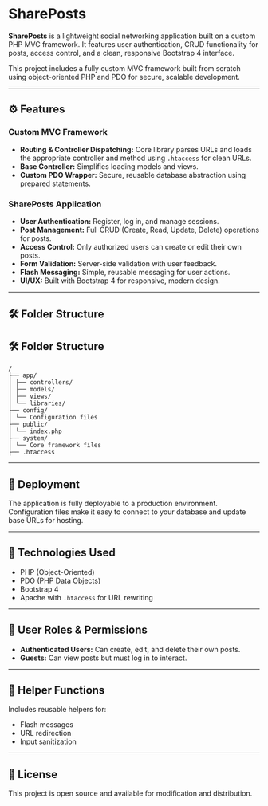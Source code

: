 # SharePosts

**SharePosts** is a lightweight social networking application built on a custom PHP MVC framework. It features user authentication, CRUD functionality for posts, access control, and a clean, responsive Bootstrap 4 interface.

This project includes a fully custom MVC framework built from scratch using object-oriented PHP and PDO for secure, scalable development.

---

## ⚙️ Features

### Custom MVC Framework

- **Routing & Controller Dispatching:** Core library parses URLs and loads the appropriate controller and method using `.htaccess` for clean URLs.
- **Base Controller:** Simplifies loading models and views.
- **Custom PDO Wrapper:** Secure, reusable database abstraction using prepared statements.

### SharePosts Application

- **User Authentication:** Register, log in, and manage sessions.
- **Post Management:** Full CRUD (Create, Read, Update, Delete) operations for posts.
- **Access Control:** Only authorized users can create or edit their own posts.
- **Form Validation:** Server-side validation with user feedback.
- **Flash Messaging:** Simple, reusable messaging for user actions.
- **UI/UX:** Built with Bootstrap 4 for responsive, modern design.

---

## 🛠 Folder Structure

## 🛠 Folder Structure
``` 
/
├── app/
│ ├── controllers/
│ ├── models/
│ ├── views/
│ └── libraries/
├── config/
│ └── Configuration files
├── public/
│ └── index.php
├── system/
│ └── Core framework files
├── .htaccess
```
---

## 🚀 Deployment

The application is fully deployable to a production environment. Configuration files make it easy to connect to your database and update base URLs for hosting.

---

## 🧱 Technologies Used

- PHP (Object-Oriented)
- PDO (PHP Data Objects)
- Bootstrap 4
- Apache with `.htaccess` for URL rewriting

---

## 👤 User Roles & Permissions

- **Authenticated Users:** Can create, edit, and delete their own posts.
- **Guests:** Can view posts but must log in to interact.

---

## 📎 Helper Functions

Includes reusable helpers for:

- Flash messages
- URL redirection
- Input sanitization

---

## 📄 License

This project is open source and available for modification and distribution.
